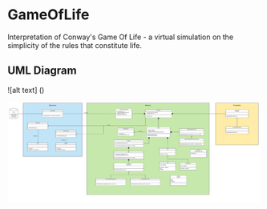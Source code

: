# GameOfLife
Interpretation of Conway's Game Of Life - a virtual simulation on the simplicity of the rules that constitute life. 

## UML Diagram
![alt text] ()

![alt text](https://raw.githubusercontent.com/braden-alsford-myob/GameOfLife/master/Game%20of%20Life%20UML.png?token=AOOTULHXKXPL5Z4TARBLQLC6S2P2W "UML")
